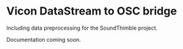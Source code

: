 # Vicon DataStream to OSC bridge

Including data preprocessing for the SoundThimble project.

Documentation coming soon.
